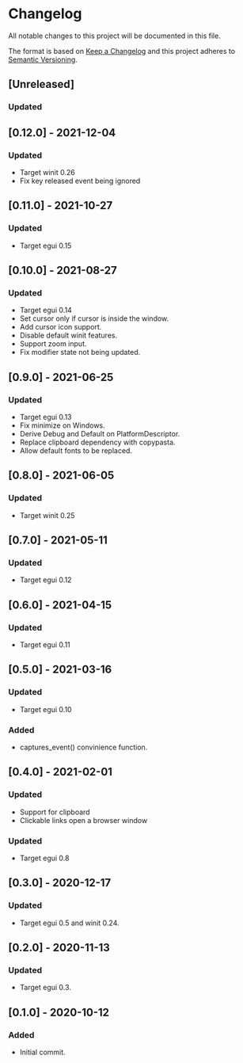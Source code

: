 # Changelog
All notable changes to this project will be documented in this file.

The format is based on [Keep a Changelog](http://keepachangelog.com/en/1.0.0/)
and this project adheres to [Semantic Versioning](https://semver.org/spec/v2.0.0.html).

## [Unreleased]
### Updated

## [0.12.0] - 2021-12-04
### Updated
- Target winit 0.26
- Fix key released event being ignored

## [0.11.0] - 2021-10-27
### Updated
- Target egui 0.15

## [0.10.0] - 2021-08-27
### Updated
- Target egui 0.14
- Set cursor only if cursor is inside the window.
- Add cursor icon support.
- Disable default winit features.
- Support zoom input.
- Fix modifier state not being updated.

## [0.9.0] - 2021-06-25
### Updated
- Target egui 0.13
- Fix minimize on Windows.
- Derive Debug and Default on PlatformDescriptor.
- Replace clipboard dependency with copypasta.
- Allow default fonts to be replaced.

## [0.8.0] - 2021-06-05
### Updated
- Target winit 0.25

## [0.7.0] - 2021-05-11
### Updated
- Target egui 0.12

## [0.6.0] - 2021-04-15
### Updated
 - Target egui 0.11

## [0.5.0] - 2021-03-16
### Updated
 - Target egui 0.10
### Added
 - captures_event() convinience function.

## [0.4.0] - 2021-02-01
### Updated
- Support for clipboard
- Clickable links open a browser window

### Updated
- Target egui 0.8

## [0.3.0] - 2020-12-17
### Updated
- Target egui 0.5 and winit 0.24.

## [0.2.0] - 2020-11-13
### Updated
- Target egui 0.3.

## [0.1.0] - 2020-10-12
### Added
- Initial commit.
